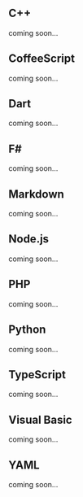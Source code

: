 ﻿<properties
    pageTitle="Other languages"
    description="Short description of the page"
    slug="other"
    order="1500"
    keywords="css, intellisense, stylesheets"
/>

## C++
coming soon...

## CoffeeScript
coming soon...

## Dart
coming soon...

## F#
coming soon...

## Markdown
coming soon...

## Node.js
coming soon...

## PHP
coming soon...

## Python
coming soon...

## TypeScript
coming soon...

## Visual Basic
coming soon...

## YAML
coming soon...